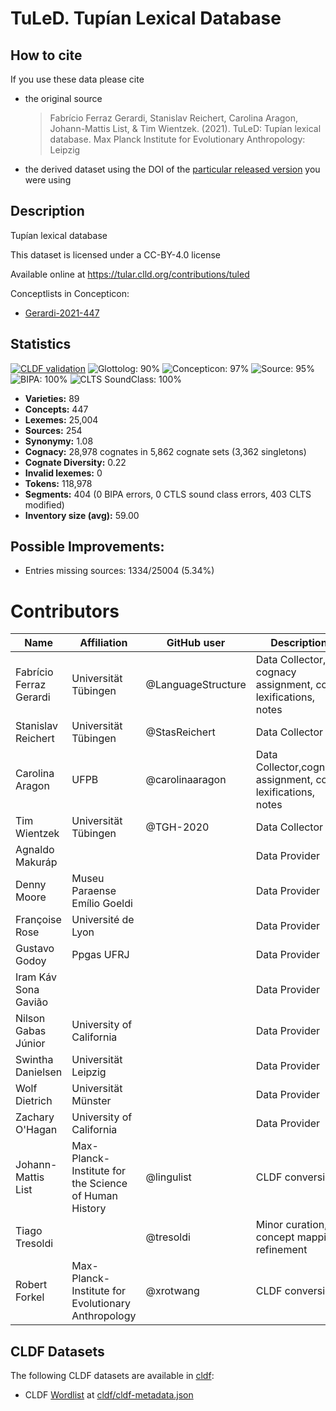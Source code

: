 # TuLeD. Tupían Lexical Database

## How to cite

If you use these data please cite
- the original source
  > Fabrício Ferraz Gerardi, Stanislav Reichert, Carolina Aragon, Johann-Mattis List, & Tim Wientzek. (2021). TuLeD: Tupían lexical database. Max Planck Institute for Evolutionary Anthropology: Leipzig
- the derived dataset using the DOI of the [particular released version](../../releases/) you were using

## Description


Tupían lexical database

This dataset is licensed under a CC-BY-4.0 license

Available online at https://tular.clld.org/contributions/tuled


Conceptlists in Concepticon:
- [Gerardi-2021-447](https://concepticon.clld.org/contributions/Gerardi-2021-447)
## Statistics


[![CLDF validation](https://github.com/tupian-language-resources/tuled/workflows/CLDF-validation/badge.svg)](https://github.com/tupian-language-resources/tuled/actions?query=workflow%3ACLDF-validation)
![Glottolog: 90%](https://img.shields.io/badge/Glottolog-90%25-green.svg "Glottolog: 90%")
![Concepticon: 97%](https://img.shields.io/badge/Concepticon-97%25-green.svg "Concepticon: 97%")
![Source: 95%](https://img.shields.io/badge/Source-95%25-green.svg "Source: 95%")
![BIPA: 100%](https://img.shields.io/badge/BIPA-100%25-brightgreen.svg "BIPA: 100%")
![CLTS SoundClass: 100%](https://img.shields.io/badge/CLTS%20SoundClass-100%25-brightgreen.svg "CLTS SoundClass: 100%")

- **Varieties:** 89
- **Concepts:** 447
- **Lexemes:** 25,004
- **Sources:** 254
- **Synonymy:** 1.08
- **Cognacy:** 28,978 cognates in 5,862 cognate sets (3,362 singletons)
- **Cognate Diversity:** 0.22
- **Invalid lexemes:** 0
- **Tokens:** 118,978
- **Segments:** 404 (0 BIPA errors, 0 CTLS sound class errors, 403 CLTS modified)
- **Inventory size (avg):** 59.00

## Possible Improvements:



- Entries missing sources: 1334/25004 (5.34%)

# Contributors

Name | Affiliation | GitHub user | Description | Role
--- | --- | --- | --- | ---
Fabrício Ferraz Gerardi | Universität Tübingen | @LanguageStructure | Data Collector, cognacy assignment, co-lexifications, notes | Author
Stanislav Reichert | Universität Tübingen |@StasReichert | Data Collector | Author
Carolina Aragon | UFPB | @carolinaaragon | Data Collector,cognacy assignment, co-lexifications, notes | Author
Tim Wientzek | Universität Tübingen | @TGH-2020 | Data Collector | Author
Agnaldo Makuráp | | | Data Provider | DataCollector 
Denny Moore | Museu Paraense Emílio Goeldi | | Data Provider | DataCollector
Françoise Rose | Université de Lyon | | Data Provider | DataCollector
Gustavo Godoy | Ppgas UFRJ | | Data Provider | DataCollector
Iram Káv Sona Gavião | | | Data Provider | DataCollector
Nilson Gabas Júnior | University of California | | Data Provider | DataCollector
Swintha Danielsen | Universität Leipzig | | Data Provider | DataCollector
Wolf Dietrich | Universität Münster | | Data Provider | DataCollector
Zachary O'Hagan | University of California | | Data Provider | DataCollector
Johann-Mattis List | Max-Planck-Institute for the Science of Human History | @lingulist | CLDF conversion | Author
Tiago Tresoldi | | @tresoldi | Minor curation, concept mapping refinement | Other
Robert Forkel | Max-Planck-Institute for Evolutionary Anthropology| @xrotwang | CLDF conversion | Author





## CLDF Datasets

The following CLDF datasets are available in [cldf](cldf):

- CLDF [Wordlist](https://github.com/cldf/cldf/tree/master/modules/Wordlist) at [cldf/cldf-metadata.json](cldf/cldf-metadata.json)
